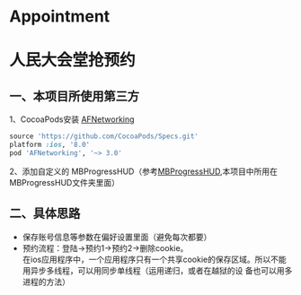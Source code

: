 # Appointment
人民大会堂抢预约
====  

一、本项目所使用第三方
------- 
  1、CocoaPods安装 [AFNetworking](https://github.com/AFNetworking/AFNetworking) 
  ```ruby
  source 'https://github.com/CocoaPods/Specs.git'
  platform :ios, '8.0'
  pod 'AFNetworking', '~> 3.0'
  ```
  2、添加自定义的 MBProgressHUD（参考[MBProgressHUD](https://github.com/jdg/MBProgressHUD),本项目中所用在MBProgressHUD文件夹里面）

二、具体思路
------- 
* 保存账号信息等参数在偏好设置里面（避免每次都要）
* 预约流程：登陆->预约1->预约2->删除cookie。<br/>
  在ios应用程序中，一个应用程序只有一个共享cookie的保存区域。所以不能用异步多线程，可以用同步单线程（运用递归，或者在越狱的设   备也可以用多进程的方法）<br/>
  
  
  

